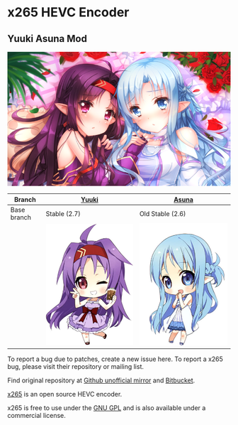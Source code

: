 # x265 HEVC Encoder

## Yuuki Asuna Mod

![](yande.re-211430.png)

|  Branch             |[Yuuki](https://github.com/msg7086/x265-Yuuki-Asuna/tree/Yuuki)|[Asuna](https://github.com/msg7086/x265-Yuuki-Asuna/tree/Asuna)|
|---------------------|-------------------|-------------------|
|  Base branch        | Stable (2.7)      | Old Stable (2.6)  |
|                     | ![](Yuuki.jpg)    | ![](Asuna.jpg)    |

To report a bug due to patches, create a new issue here. To report a x265 bug, please visit their repository or mailing list.

Find original repository at [Github unofficial mirror](https://github.com/msg7086/x265) and [Bitbucket](https://bitbucket.org/multicoreware/x265/).

[x265](https://www.videolan.org/developers/x265.html>) is an open source HEVC encoder.

x265 is free to use under the [GNU GPL](https://www.gnu.org/licenses/gpl-2.0.html) and is also available under a commercial license.
